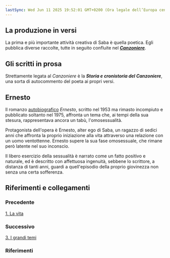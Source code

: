 ```yaml
---
lastSync: Wed Jun 11 2025 19:52:01 GMT+0200 (Ora legale dell’Europa centrale)
---
```

## La produzione in versi
La prima e più importante attività creativa di Saba è quella poetica. Egli pubblica diverse raccolte, tutte in seguito confluite nel ***[Canzoniere](Il%20canzoniere.md)***.

## Gli scritti in prosa
Strettamente legata al *Canzoniere* è la ***Storia e cronistoria del Canzoniere***, una sorta di autocommento del poeta ai propri versi.

## Ernesto
Il romanzo [autobiografico](Autobiografia.md) *Ernesto*, scritto nel 1953 ma rimasto incompiuto e pubblicato soltanto nel 1975, affronta un tema che, ai tempi della sua stesura, rappresentava ancora un tabù, l'omosessualità.

Protagonista dell'opera è Ernesto, alter ego di Saba, un ragazzo di sedici anni che affronta la proprio iniziazione alla vita attraverso una relazione con un uomo ventottenne. Ernesto supere la sua fase omosessuale, che rimane però latente nel suo inconscio.

Il libero esercizio della sessualità è narrato come un fatto positivo e naturale, ed è descritto con affettuosa ingenuità, sebbene lo scrittore, a distanza di tanti anni, guardi a quell'episodio della proprio giovinezza non senza una certa sofferenza.


## Riferimenti e collegamenti
### Precedente
[1. La vita](Letteratura/Umberto%20Saba/1.%20La%20vita.md)

### Successivo
[3. I grandi temi](Letteratura/Umberto%20Saba/3.%20I%20grandi%20temi.md)

### Riferimenti
